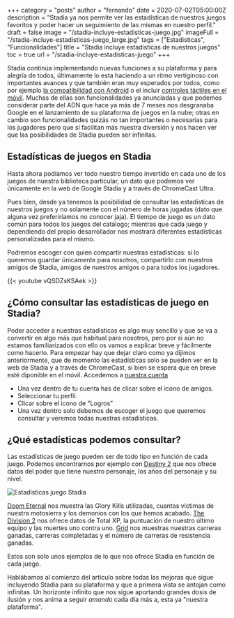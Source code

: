 +++
category = "posts"
author = "fernando"
date = 2020-07-02T05:00:00Z
description = "Stadia ya nos permite ver las estadísticas de nuestros juegos favoritos y poder hacer un seguimiento de las mismas en nuestro perfil."
draft = false
image = "/stadia-incluye-estadisticas-juego.jpg"
imageFull = "/stadia-incluye-estadisticas-juego_large.jpg"
tags = ["Estadisticas", "Funcionalidades"]
title = "Stadia incluye estadísticas de nuestros juegos"
toc = true
url = "/stadia-incluye-estadisticas-juego"
+++

Stadia continúa implementando nuevas funciones a su plataforma y para alegría de todos, últimamente lo esta haciendo a un ritmo vertiginoso con importantes avances y que también eran muy esperados por todos, como por ejemplo <a class="u-anchor" href="/jugar-stadia-cualquier-telefono-android">la compatibilidad con Android</a> o el incluir <a class="u-anchor" href="/stadia-controles-tactiles-movil">controles táctiles en el móvil</a>. Muchas de ellas son funcionalidades ya anunciadas y que podemos considerar parte del ADN que hace ya más de 7 meses nos desgranaba Google en el lanzamiento de su plataforma de juegos en la nube; otras en cambio son funcionalidades quizás no tan importantes o necesarias para los jugadores pero que sí facilitan más nuestra diversión y nos hacen ver que las posibilidades de Stadia pueden ser infinitas.

## Estadísticas de juegos en Stadia

Hasta ahora podíamos ver todo nuestro tiempo invertido en cada uno de los juegos de nuestra biblioteca particular, un dato que podemos ver únicamente en la web de Google Stadia y a través de ChromeCast Ultra.

Pues bien, desde ya tenemos la posibilidad de consultar las estadísticas de nuestros juegos y no solamente con el número de horas jugadas (dato que alguna vez preferiríamos no conocer jaja). El tiempo de juego es un dato común para todos los juegos del catálogo; mientras que cada juego y dependiendo del propio desarrollador nos mostrará diferentes estadísticas personalizadas para el mismo.

Podremos escoger con quien compartir nuestras estadísticas: si lo queremos guardar únicamente para nosotros, compartirlo con nuestros amigos de Stadia, amigos de nuestros amigos o para todos los jugadores.

<div class="u-youtube">
  {{< youtube vQSDZsKSAek >}}
</div>

## ¿Cómo consultar las estadísticas de juego en Stadia?

Poder acceder a nuestras estadísticas es algo muy sencillo y que se va a convertir en algo más que habitual para nosotros, pero por si aún no estamos familiarizados con ello os vamos a explicar breve y fácilmente como hacerlo.
Para empezar hay que dejar claro como ya dijimos anteriormente, que de momento las estadísticas solo se pueden ver en la web de Stadia y a través de ChromeCast, si bien se espera que en breve esté diponible en el móvil.
Accedemos a <a class="u-anchor" href="https://stadia.google.com/store" target="_blank" rel="nofollow noopener">nuestra cuenta</a>

- Una vez dentro de tu cuenta has de clicar sobre el icono de amigos.
- Seleccionar tu perfil.
- Clicar sobre el icono de "Logros"
- Una vez dentro solo debemos de escoger el juego que queremos consultar y veremos todas nuestras estadísticas.

## ¿Qué estadísticas podemos consultar?

Las estadísticas de juego pueden ser de todo tipo en función de cada juego. Podemos encontrarnos por ejemplo con <a class="u-anchor" href="/destiny-2">Destiny 2</a> que nos ofrece datos del poder que tiene nuestro personaje, los años del personaje y su nivel.

<img class="u-borderImage u-lazyload lazyload" loading="lazy" data-src="/stadia-incluye-estadisticas-juego/stadia-incluye-estadisticas-juego-2.jpg" alt="Estadísticas juego Stadia" title="Estadísticas juego Stadia" />

<a class="u-anchor" href="/doom-eternal">Doom Eternal</a> nos muestra las Glory Kills utilizadas, cuantas víctimas de nuestra motosierra y los demonios con los que hemos acabado.
<a class="u-anchor" href="/the-division-2">The Division 2</a> nos ofrece datos de Total XP, la puntuación de nuestro último equipo y las muertes uno contra uno.
<a class="u-anchor" href="/Grid">Grid</a> nos muestras nuestras carreras ganadas, carreras completadas y el número de carreras de resistencia ganadas.

Estos son solo unos ejemplos de lo que nos ofrece Stadia en función de cada juego.

Hablábamos al comienzo del artículo sobre todas las mejoras que sigue incluyendo Stadia para su plataforma y que a primera vista se antojan como infinitas. Un horizonte infinito que nos sigue aportando grandes dosis de ilusión y nos anima a seguir *amando* cada día más a, esta ya "nuestra plataforma".